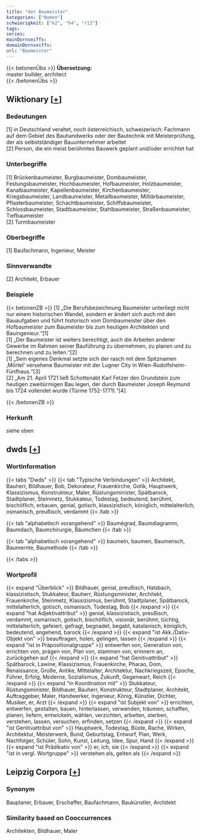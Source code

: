 ```yaml
---
title: "der Baumeister"
kategorien: ["Nomen"]
schwierigkeit: ["k2", "h4", "r13"]
tags:
series:
mainDornseiffs:
domainDornseiffs:
url: "Baumeister"
---
```


{{< betonenÜbs >}}
**Übersetzung:**  
master builder, architect  
{{< /betonenÜbs >}}

## Wiktionary [[+](https://de.wiktionary.org/wiki/Baumeister)]

### Bedeutungen
[1] in Deutschland veraltet, noch österreichisch, schweizerisch: Fachmann auf dem Gebiet des Bauhandwerks oder der Bautechnik mit Meisterprüfung, der als selbstständiger Bauunternehmer arbeitet  
[2] Person, die ein meist berühmtes Bauwerk geplant und/oder errichtet hat  

### Unterbegriffe
[1] Brückenbaumeister, Burgbaumeister, Dombaumeister, Festungsbaumeister, Hochbaumeister, Hofbaumeister, Holzbaumeister, Kanalbaumeister, Kapellenbaumeister, Kirchenbaumeister, Kriegsbaumeister, Landbaumeister, Metallbaumeister, Militärbaumeister, Pflasterbaumeister, Schachtbaumeister, Schiffsbaumeister, Schlossbaumeister, Stadtbaumeister, Stahlbaumeister, Straßenbaumeister, Tiefbaumeister  
[2] Turmbaumeister  

### Oberbegriffe
[1] Baufachmann, Ingenieur, Meister  

### Sinnverwandte
[2] Architekt, Erbauer  

### Beispiele
{{< betonenZB >}}
[1] „Die Berufsbezeichnung Baumeister unterliegt nicht nur einem historischen Wandel, sondern er ändert sich auch mit den Bauaufgaben und führt historisch vom Dombaumeister über den Hofbaumeister zum Baumeister bis zum heutigen Architekten und Bauingenieur.“[1]  
[1] „Der Baumeister ist weiters berechtigt, auch die Arbeiten anderer Gewerbe im Rahmen seiner Bauführung zu übernehmen, zu planen und zu berechnen und zu leiten.“[2]  
[1] „Sein eigenes Denkmal setzte sich der rasch mit dem Spitznamen ‚Mörtel‘ versehene Baumeister mit der Lugner City in Wien-Rudolfsheim-Fünfhaus.“[3]  
[2] „Am 21. April 1721 ließ Schottenabt Karl Fetzer den Grundstein zum heutigen zweitürmigen Bau legen, der durch Baumeister Joseph Reymund bis 1724 vollendet wurde (Türme 1752-1771).“[4]  

{{< /betonenZB >}}
### Herkunft
siehe oben  



## dwds [[+](https://www.dwds.de/wb/Baumeister)]

### Wortinformation
{{< tabs "Dwds" >}}
{{< tab "Typische Verbindungen" >}}
Architekt, Bauherr, Bildhauer, Bob, Dekorateur, Frauenkirche, Gotik, Hauptwerk, Klassizismus, Konstrukteur, Maler, Rüstungsminister, Spätbarock, Stadtplaner, Steinmetz, Stukkateur, Todestag, bedeutend, berühmt, bischöflich, erbauen, genial, gotisch, klassizistisch, königlich, mittelalterlich, osmanisch, preußisch, verdammt
{{< /tab >}}

{{< tab "alphabetisch vorangehend" >}}
Baumégrad, Baumdiagramm, Baumdach, Baumchirurgie, Bäumchen
{{< /tab >}}

{{< tab "alphabetisch vorangehend" >}}
baumeln, baumen, Baumensch, Baumernte, Baumethode
{{< /tab >}}

{{< /tabs >}}

### Wortprofil
{{< expand "Überblick" >}} Bildhauer, genial, preußisch, Halsbach, klassizistisch, Stukkateur, Bauherr, Rüstungsminister, Architekt, Frauenkirche, Steinmetz, Klassizismus, berühmt, Stadtplaner, Spätbarock, mittelalterlich, gotisch, osmanisch, Todestag, Bob {{< /expand >}}
{{< expand "hat Adjektivattribut" >}} genial, klassizistisch, preußisch, verdammt, osmanisch, gotisch, bischöflich, visionär, berühmt, tüchtig, mittelalterlich, gefeiert, gefragt, begnadet, begabt, katalanisch, königlich, bedeutend, angehend, barock {{< /expand >}}
{{< expand "ist Akk./Dativ-Objekt von" >}} beauftragen, holen, gelingen, lassen {{< /expand >}}
{{< expand "ist in Präpositionalgruppe" >}} entwerfen von, Generation von, errichten von, prägen von, Plan von, stammen von, erinnern an, zurückgehen auf {{< /expand >}}
{{< expand "hat Genitivattribut" >}} Spätbarock, Lawine, Klassizismus, Frauenkirche, Pharao, Dom, Renaissance, Große, Antike, Mittelalter, Architektur, Nachkriegszeit, Epoche, Führer, Erfolg, Moderne, Sozialismus, Zukunft, Gegenwart, Reich {{< /expand >}}
{{< expand "in Koordination mit" >}} Stukkateur, Rüstungsminister, Bildhauer, Bauherr, Konstrukteur, Stadtplaner, Architekt, Auftraggeber, Maler, Handwerker, Ingenieur, König, Künstler, Dichter, Musiker, er, Arzt {{< /expand >}}
{{< expand "ist Subjekt von" >}} errichten, entwerfen, gestalten, bauen, hinterlassen, verwenden, träumen, schaffen, planen, liefern, entwickeln, wählen, verzichten, arbeiten, sterben, verstehen, lassen, versuchen, erfinden, setzen {{< /expand >}}
{{< expand "ist Genitivattribut von" >}} Hauptwerk, Todestag, Büste, Rache, Wirken, Architektur, Meisterwerk, Bund, Geburtstag, Entwurf, Plan, Werk, Nachfolger, Schüler, Sohn, Kunst, Leitung, Idee, Spur, Hand {{< /expand >}}
{{< expand "ist Prädikativ von" >}} er, ich, sie {{< /expand >}}
{{< expand "ist in vergl. Wortgruppe" >}} verstehen als, gelten als {{< /expand >}}

## Leipzig Corpora [[+](https://corpora.uni-leipzig.de/en/res?word=Baumeister&corpusId=deu_newscrawl-public_2018)]


### Synonym
Bauplaner, Erbauer, Erschaffer, Baufachmann, Baukünstler, Architekt


### Similarity based on Cooccurrences
Architekten, Bildhauer, Maler

